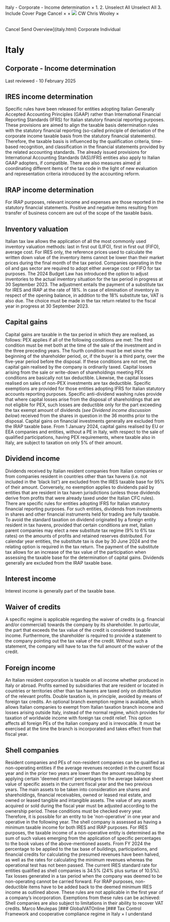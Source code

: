 Italy - Corporate - Income determination
×
1.
2.
Unselect All
Unselect All
3.
Include Cover Page
Cancel
×
×
![](-/media/world-wide-tax-summaries/attachments/global---chris-wooley.ashx%3Frev=ac5e5f3223b34096b1afc2a6009c7320&revision=ac5e5f32-23b3-4096-b1af-c2a6009c7320&hash=859B7ADC84DC2CBEC9760E9E6EE7DE6D0A8BFCDF)
CW
Chris Wooley
×
######
Cancel
Send
Overview](italy.html)
Corporate
Individual
# Italy
## Corporate - Income determination
Last reviewed - 10 February 2025
## IRES income determination
Specific rules have been released for entities adopting Italian Generally Accepted Accounting Principles (GAAP) rather than International Financial Reporting Standards (IFRS) for Italian statutory financial reporting purposes. These provisions are aimed to align the taxable basis determination rules with the statutory financial reporting (so-called principle of derivation of the corporate income taxable basis from the statutory financial statements).
Therefore, the taxable basis is influenced by the qualification criteria, time-based recognition, and classification in the financial statements provided by the related accounting standards.
The already issued provisions for International Accounting Standards (IAS)/IFRS entities also apply to Italian GAAP adopters, if compatible.
There are also measures aimed at coordinating different items of the tax code in the light of new evaluation and representation criteria introduced by the accounting reform.
## IRAP income determination
For IRAP purposes, relevant income and expenses are those reported in the statutory financial statements. Positive and negative items resulting from transfer of business concern are out of the scope of the taxable basis.
## Inventory valuation
Italian tax law allows the application of all the most commonly used inventory valuation methods: last in first out (LIFO), first in first out (FIFO), average cost. For IRES only, the reference prices used to calculate the written down value of the inventory items cannot be lower than their market prices during the final month of the tax period.
Companies operating in the oil and gas sector are required to adopt either average cost or FIFO for tax purposes.
The 2024 Budget Law has introduced the option to adjust inventories to the actual inventory situation for the tax period in progress at 30 September 2023. The adjustment entails the payment of a substitute tax for IRES and IRAP at the rate of 18%. In case of elimination of inventory in respect of the opening balance, in addition to the 18% substitute tax, VAT is also due. The choice must be made in the tax return related to the fiscal year in progress at 30 September 2023.
## Capital gains
Capital gains are taxable in the tax period in which they are realised, as follows:
PEX applies if all of the following conditions are met:
The third condition must be met both at the time of the sale of the investment and in the three preceding years. The fourth condition must be met since the beginning of the shareholder period, or, if the buyer is a third party, over the five-year period before the disposal. If these conditions are not met, the capital gain realised by the company is ordinarily taxed.
Capital losses arising from the sale or write-down of shareholdings meeting PEX conditions are basically not tax deductible. Likewise, the capital losses realised on sales of non-PEX investments are tax deductible. Specific exemptions are provided for those entities adopting IFRS for Italian statutory accounts reporting purposes.
Specific anti-dividend washing rules provide that where capital losses arise from the disposal of shareholdings that are not eligible for PEX, such losses are deductible only for the part exceeding the tax exempt amount of dividends (*see Dividend income discussion below*) received from the shares in question in the 36 months prior to the disposal.
Capital gains on financial investments generally are excluded from the IRAP taxable base.
From 1 January 2024, capital gains realised by EU or EEA companies and entities, without a PE in Italy, with respect to the sale of qualified participations, having PEX requirements, where taxable also in Italy, are subject to taxation on only 5% of their amount.
## Dividend income
Dividends received by Italian resident companies from Italian companies or from companies resident in countries other than tax havens (i.e. not included in the 'black list') are excluded from the IRES taxable base for 95% of their amount. Conversely, no exemption applies to dividends paid by entities that are resident in tax haven jurisdictions (unless those dividends derive from profits that were already taxed under the Italian CFC rules). There are specific rules for entities adopting IFRS for Italian statutory financial reporting purposes. For such entities, dividends from investments in shares and other financial instruments held for trading are fully taxable.
To avoid the standard taxation on dividend originated by a foreign entity resident in tax havens, provided that certain conditions are met, Italian parent companies may elect a new substitute tax regime (9% to 6% tax rates) on the amounts of profits and retained reserves distributed. For calendar year entities, the substitute tax is due by 30 June 2024 and the relating option is required in the tax return. The payment of the substitute tax allows for an increase of the tax value of the participation when assessing the taxable base for the determination of capital gains.
Dividends generally are excluded from the IRAP taxable base.
## Interest income
Interest income is generally part of the taxable base.
## Waiver of credits
A specific regime is applicable regarding the waiver of credits (e.g. financial and/or commercial) towards the company by its shareholder. In particular, the part that exceeds the tax value of the credit is considered taxable income. Furthermore, the shareholder is required to provide a statement to the company pointing out the tax value of the credit. Without such a statement, the company will have to tax the full amount of the waiver of the credit.
## Foreign income
An Italian resident corporation is taxable on all income whether produced in Italy or abroad. Profits earned by subsidiaries that are resident or located in countries or territories other than tax havens are taxed only on distribution of the relevant profits. Double taxation is, in principle, avoided by means of foreign tax credits.
An optional branch exemption regime is available, which allows Italian companies to exempt from Italian taxation branch income and losses arising outside Italy, instead of the normal regime, which provides for taxation of worldwide income with foreign tax credit relief. This option affects all foreign PEs of the Italian company and is irrevocable. It must be exercised at the time the branch is incorporated and takes effect from that fiscal year.
## Shell companies
Resident companies and PEs of non-resident companies can be qualified as non-operating entities if the average revenues recorded in the current fiscal year and in the prior two years are lower than the amount resulting by applying certain 'deemed return’ percentages to the average balance sheet value of specific assets in the current fiscal year and the two previous years.
The main assets to be taken into consideration are shares and shareholdings, financial receivables, owned or leased real estate, and owned or leased tangible and intangible assets. The value of any assets acquired or sold during the fiscal year must be adjusted according to the ownership period.
These conditions must be checked every year. Therefore, it is possible for an entity to be 'non-operative' in one year and operative in the following year.
The shell company is assessed as having a minimum taxable income for both IRES and IRAP purposes.
For IRES purposes, the taxable income of a non-operative entity is determined as the sum of such values emerging from the application of specific percentages to the book values of the above-mentioned assets.
From FY 2024 the percentage to be applied to the tax base of buildings, participations, and financial credits for calculating the presumed revenues have been halved, as well as the rates for calculating the minimum revenues whereas the operational test has not been passed.
The current IRES standard rate for entities qualified as shell companies is 34.5% (24% plus surtax of 10.5%).
Tax losses generated in a tax period when the company was deemed to be non-operating cannot be carried forward.
For IRAP purposes, non-deductible items have to be added back to the deemed minimum IRES income as outlined above.
These rules are not applicable in the first year of a company’s incorporation. Exemptions from these rules can be achieved:
Shell companies are also subject to limitations in their ability to recover VAT credits.
Marco Meulepas
[### GlobalVATOnline
[### Tax Control Framework and cooperative compliance regime in Italy
×
I understand